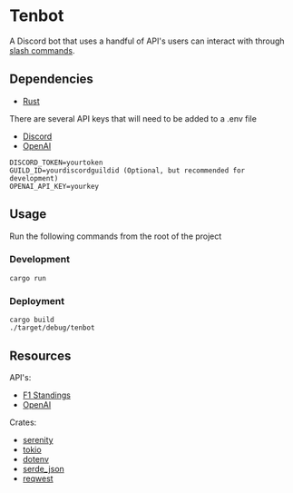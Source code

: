# Tenbot

A Discord bot that uses a handful of API's users can interact with through [slash commands](https://support.discord.com/hc/en-us/articles/1500000368501-Slash-Commands-FAQ).

## Dependencies

-   [Rust](https://www.rust-lang.org/)

There are several API keys that will need to be added to a .env file

-   [Discord](https://discord.com/developers/docs/topics/oauth2)
-   [OpenAI](https://beta.openai.com/account/api-keys)

```env
DISCORD_TOKEN=yourtoken
GUILD_ID=yourdiscordguildid (Optional, but recommended for development)
OPENAI_API_KEY=yourkey
```

## Usage

Run the following commands from the root of the project

### Development

```shell
cargo run
```

### Deployment

```shell
cargo build
./target/debug/tenbot
```

## Resources

API's:

-   [F1 Standings](https://ergast.com/api/f1)
-   [OpenAI](https://beta.openai.com/docs/introduction)

Crates:

-   [serenity](https://crates.io/crates/serenity)
-   [tokio](https://crates.io/crates/tokio)
-   [dotenv](https://crates.io/crates/dotenv)
-   [serde_json](https://crates.io/crates/serde_json)
-   [reqwest](https://crates.io/crates/reqwest)
